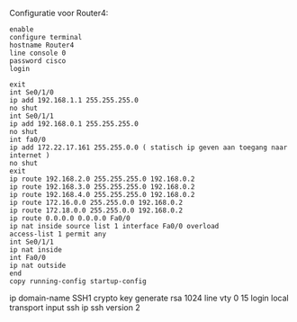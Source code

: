 Configuratie voor Router4:

```
enable
configure terminal
hostname Router4
line console 0
password cisco
login

exit
int Se0/1/0
ip add 192.168.1.1 255.255.255.0
no shut
int Se0/1/1
ip add 192.168.0.1 255.255.255.0
no shut
int fa0/0
ip add 172.22.17.161 255.255.0.0 ( statisch ip geven aan toegang naar internet )
no shut
exit
ip route 192.168.2.0 255.255.255.0 192.168.0.2
ip route 192.168.3.0 255.255.255.0 192.168.0.2
ip route 192.168.4.0 255.255.255.0 192.168.0.2
ip route 172.16.0.0 255.255.0.0 192.168.0.2
ip route 172.18.0.0 255.255.0.0 192.168.0.2
ip route 0.0.0.0 0.0.0.0 Fa0/0
ip nat inside source list 1 interface Fa0/0 overload
access-list 1 permit any
int Se0/1/1
ip nat inside
int Fa0/0
ip nat outside
end
copy running-config startup-config

```





ip domain-name SSH1
crypto key generate rsa
1024
line vty 0 15
login local
transport input ssh
ip ssh version 2